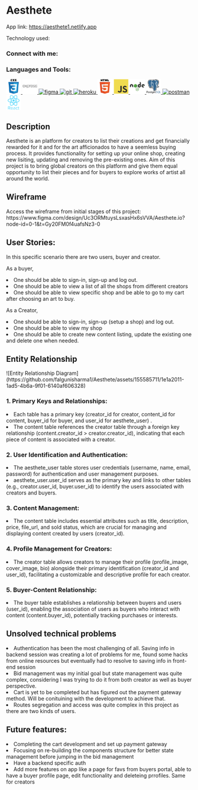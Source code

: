 # Aesthete

App link: https://aesthete1.netlify.app

Technology used:

<h3 align="left">Connect with me:</h3>
<p align="left">
</p>
<h3 align="left">Languages and Tools:</h3>
<p align="left"> <a href="https://www.w3schools.com/css/" target="_blank" rel="noreferrer"> <img src="https://raw.githubusercontent.com/devicons/devicon/master/icons/css3/css3-original-wordmark.svg" alt="css3" width="40" height="40"/> </a> <a href="https://expressjs.com" target="_blank" rel="noreferrer"> <img src="https://raw.githubusercontent.com/devicons/devicon/master/icons/express/express-original-wordmark.svg" alt="express" width="40" height="40"/> </a> <a href="https://www.figma.com/" target="_blank" rel="noreferrer"> <img src="https://www.vectorlogo.zone/logos/figma/figma-icon.svg" alt="figma" width="40" height="40"/> </a> <a href="https://git-scm.com/" target="_blank" rel="noreferrer"> <img src="https://www.vectorlogo.zone/logos/git-scm/git-scm-icon.svg" alt="git" width="40" height="40"/> </a> <a href="https://heroku.com" target="_blank" rel="noreferrer"> <img src="https://www.vectorlogo.zone/logos/heroku/heroku-icon.svg" alt="heroku" width="40" height="40"/> </a> <a href="https://www.w3.org/html/" target="_blank" rel="noreferrer"> <img src="https://raw.githubusercontent.com/devicons/devicon/master/icons/html5/html5-original-wordmark.svg" alt="html5" width="40" height="40"/> </a> <a href="https://developer.mozilla.org/en-US/docs/Web/JavaScript" target="_blank" rel="noreferrer"> <img src="https://raw.githubusercontent.com/devicons/devicon/master/icons/javascript/javascript-original.svg" alt="javascript" width="40" height="40"/> </a> <a href="https://nodejs.org" target="_blank" rel="noreferrer"> <img src="https://raw.githubusercontent.com/devicons/devicon/master/icons/nodejs/nodejs-original-wordmark.svg" alt="nodejs" width="40" height="40"/> </a> <a href="https://www.postgresql.org" target="_blank" rel="noreferrer"> <img src="https://raw.githubusercontent.com/devicons/devicon/master/icons/postgresql/postgresql-original-wordmark.svg" alt="postgresql" width="40" height="40"/> </a> <a href="https://postman.com" target="_blank" rel="noreferrer"> <img src="https://www.vectorlogo.zone/logos/getpostman/getpostman-icon.svg" alt="postman" width="40" height="40"/> </a> <a href="https://reactjs.org/" target="_blank" rel="noreferrer"> <img src="https://raw.githubusercontent.com/devicons/devicon/master/icons/react/react-original-wordmark.svg" alt="react" width="40" height="40"/> </a> </p>

<h2>Description</h2>
Aesthete is an platform for creators to list their creations and get financially rewarded for it and for the art afficionados to have a seemless buying process. It provides functionality for setting up your online shop, creating new lisiting, updating and removing the pre-existing ones. Aim of this project is to bring global creators on this platform and give them equal opportunity to list their pieces and for buyers to explore works of artist all around the world.

<h2>Wireframe</h2>
Access the wireframe from initial stages of this project: https://www.figma.com/design/Uc3ORMtuysLsxasHx6sVVA/Aesthete.io?node-id=0-1&t=Gy20FM0f4uafsNz3-0

<h2>User Stories:</h2>
In this specific scenario there are two users, buyer and creator.

As a buyer,

<li>One should be able to sign-in, sign-up and log out.</li>
<li>One should be able to view a list of all the shops from different creators</li>
<li>One should be able to view specific shop and be able to go to my cart after choosing an art to buy. </li>

As a Creator,

<li>One should be able to sign-in, sign-up (setup a shop) and log out.</li>
<li>One should be able to view my shop</li>
<li>One should be able to create new content listing, update the existing one and delete one when needed. </li>

<h2>Entity Relationship</h2>
![Entity Relationship Diagram](https://github.com/falgunisharma1/Aesthete/assets/155585711/1e1a2011-1ad5-4b6a-9f01-6140af606328)


<h3>1. Primary Keys and Relationships:</h3>
<li>Each table has a primary key (creator_id for creator, content_id for content, buyer_id for buyer, and user_id for aesthete_user) .</li>
<li>The content table references the creator table through a foreign key relationship (content.creator_id > creator.creator_id), indicating that each piece of content is associated with a creator.</li>

<h3>2. User Identification and Authentication:</h3>
<li>The aesthete_user table stores user credentials (username, name, email, password) for authentication and user management purposes.</li>
<li>aesthete_user.user_id serves as the primary key and links to other tables (e.g., creator.user_id, buyer.user_id) to identify the users associated with creators and buyers.</li>

<h3>3. Content Management:</h3>
<li>The content table includes essential attributes such as title, description, price, file_url, and sold status, which are crucial for managing and displaying content created by users (creator_id).</li>

<h3>4. Profile Management for Creators:</h3>
<li>The creator table allows creators to manage their profile (profile_image, cover_image, bio) alongside their primary identification (creator_id and user_id), facilitating a customizable and descriptive profile for each creator.</li>

<h3>5. Buyer-Content Relationship:</h3>
<li>The buyer table establishes a relationship between buyers and users (user_id), enabling the association of users as buyers who interact with content (content.buyer_id), potentially tracking purchases or interests.</li>

<h2>Unsolved technical problems</h2>
<li>Authentication has been the most challenging of all. Saving info in backend session was creating a lot of problems for me, found some hacks from online resources but eventually had to resolve to saving info in front-end session</li>
<li>Bid management was my initial goal but state management was quite complex, considering I was trying to do it from both creator as well as buyer perspective.</li>
<li>Cart is yet to be completed but has figured out the payment gateway method. Will be conituining with the development to achieve that.</li>
<li>Routes segregation and access was quite complex in this project as there are two kinds of users.</li>

<h2>Future features:</h2>
<li>Completing the cart development and set up payment gateway</li>
<li>Focusing on re-building the components structure for better state management before jumping in the bid management</li>
<li>Have a backend specific auth</li>
<li>Add more features on app like a page for favs from buyers portal, able to have a buyer profile page, edit functionality and deleteing prrofiles. Same for creators</li>

